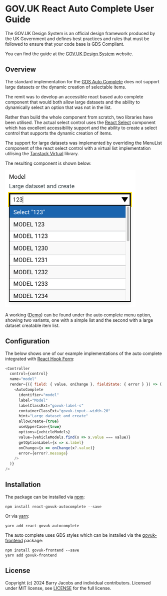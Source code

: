 # GOV.UK React Auto Complete User Guide

The GOV.UK Design System is an official design framework produced by the UK Government and defines best practices and rules that must be followed to ensure that your code base is GDS Compliant.

You can find the guide at the <a href="https://design-system.service.gov.uk/" target="_blank" rel="noreferrer">GOV.UK Design System</a> website.

## Overview

The standard implementation for the <a href="https://github.com/alphagov/accessible-autocomplete/" target="_blank" rel="noreferrer">GDS Auto Complete</a> does not support large datasets or the dynamic creation of selectable items.

The remit was to develop an accessible react based auto complete component that would both allow large datasets and the ability to dynamically select an option that was not in the list.

Rather than build the whole component from scratch, two libraries have been utilised. The actual select control uses the <a href="https://react-select.com/home" target="_blank" rel="noreferrer">React Select</a> component which has excellent accessibility support and the ability to create a select control that supports the dynamic creation of items.

The support for large datasets was implemented by overriding the MenuList component of the react select control with a virtual list implementation utilising the <a href="https://tanstack.com/virtual/latest" target="_blank" rel="noreferrer">Tanstack Virtual</a> library.

The resulting component is shown below:

![Auto Complete!](images/auto-complete.png)

A working ([Demo](https://vite-react-gds-demo.netlify.app/)) can be found under the auto complete menu option, showing two variants, one with a simple list and the second with a large dataset creatable item list.

## Configuration

The below shows one of our example implementations of the auto complete integrated with <a href="https://react-hook-form.com/" target="_blank" rel="noreferrer">React Hook Form</a>:

```js
<Controller
  control={control}
  name="model"
  render={({ field: { value, onChange }, fieldState: { error } }) => (
    <AutoComplete
      identifier="model"
      label="Model"
      labelClassExt="govuk-label-s"
      containerClassExt="govuk-input--width-20"
      hint="Large dataset and create"
      allowCreate={true}
      useUpperCase={true}
      options={vehicleModels}
      value={vehicleModels.find(x => x.value === value)}
      getOptionLabel={x => x.label}
      onChange={x => onChange(x?.value)}
      error={error?.message}
    />
  )}
/>
```

## Installation

The package can be installed via [npm](https://github.com/npm/cli):

```
npm install react-govuk-autocomplete --save
```

Or via [yarn](https://github.com/yarnpkg/yarn):

```
yarn add react-govuk-autocomplete
```

The auto complete uses GDS styles which can be installed via the [govuk-frontend](https://github.com/alphagov/govuk-frontend) package:

```
npm install govuk-frontend --save
yarn add govuk-frontend
```

## License

Copyright (c) 2024 Barry Jacobs and individual contributors. Licensed under MIT license, see [LICENSE](LICENSE) for the full license.
